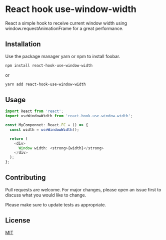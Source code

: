 # React hook use-window-width

React a simple hook to receive current window width using window.requestAnimationFrame for a great performance.

## Installation

Use the package manager yarn or npm to install foobar.

```bash
npm install react-hook-use-window-width
```
or
```bash
yarn add react-hook-use-window-width
```

## Usage

```typescript jsx
import React from 'react';
import useWindowWidth from 'react-hook-use-window-width';

const MyComponnet: React.FC = () => {
  const width = useWindowWidth();

  return (
    <div>
      Window width: <strong>{width}</strong>
    </div>
  );
};
```

## Contributing
Pull requests are welcome. For major changes, please open an issue first to discuss what you would like to change.

Please make sure to update tests as appropriate.

## License
[MIT](https://choosealicense.com/licenses/mit/)
